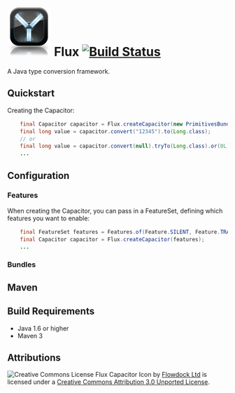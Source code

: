 # ![Flux Capacitor](icon.png) Flux [![Build Status](https://travis-ci.org/whiskeysierra/flux.png?branch=master)](http://travis-ci.org/whiskeysierra/flux)
A Java type conversion framework.

## Quickstart
Creating the Capacitor:
```java
    final Capacitor capacitor = Flux.createCapacitor(new PrimitivesBundle());
    final long value = capacitor.convert("12345").to(Long.class);
    // or
    final long value = capacitor.convert(null).tryTo(Long.class).or(0L);
    ...
````

## Configuration

### Features
When creating the Capacitor, you can pass in a FeatureSet, defining which features you want to enable:

```java
    final FeatureSet features = Features.of(Feature.SILENT, Feature.TRANSITIVE);
    final Capacitor capacitor = Flux.createCapacitor(features);
    ...
````


### Bundles

## Maven

## Build Requirements
 - Java 1.6 or higher
 - Maven 3


## Attributions
![Creative Commons License](http://i.creativecommons.org/l/by/3.0/80x15.png)
Flux Capacitor Icon by [Flowdock Ltd](http://flowdock.com/) is licensed under a
[Creative Commons Attribution 3.0 Unported License](http://creativecommons.org/licenses/by/3.0/).